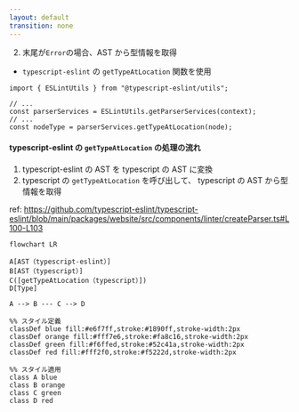 ```yaml
---
layout: default
transition: none
---
```


<style scoped>
.slidev-vclick-hidden {
  display: none;
}
</style>

<div class="_bullet">

2. 末尾が`Error`の場合、AST から型情報を取得

* `typescript-eslint` の `getTypeAtLocation` 関数を使用

```ts{*}
import { ESLintUtils } from "@typescript-eslint/utils";

// ...
const parserServices = ESLintUtils.getParserServices(context);
// ...
const nodeType = parserServices.getTypeAtLocation(node);
```

<div v-click="1" class="mt-7">

#### typescript-eslint の `getTypeAtLocation` の処理の流れ

1. typescript-eslint の AST を typescript の AST に変換
2. typescript の `getTypeAtLocation` を呼び出して、 typescript の AST から型情報を取得

<div class="text-sm mt-1" v-click.hide="1">

ref: https://github.com/typescript-eslint/typescript-eslint/blob/main/packages/website/src/components/linter/createParser.ts#L100-L103

</div>

```mermaid
flowchart LR

A[AST（typescript-eslint）]
B[AST（typescript）]
C([getTypeAtLocation（typescript）])
D[Type]

A --> B --- C --> D

%% スタイル定義
classDef blue fill:#e6f7ff,stroke:#1890ff,stroke-width:2px
classDef orange fill:#fff7e6,stroke:#fa8c16,stroke-width:2px
classDef green fill:#f6ffed,stroke:#52c41a,stroke-width:2px
classDef red fill:#fff2f0,stroke:#f5222d,stroke-width:2px

%% スタイル適用
class A blue
class B orange
class C green
class D red


```

</div>

</div>

<!--
`typescript-eslint`の AST Node から、型情報を取得するには、こちらのコードのように、`typescript-eslint` の `getTypeAtLocation` 関数を使用します。

[click] この `typescript-eslint` の getTypeAtLocation 関数では、こちらの図のように、typescript-eslint の AST Node を typescript の AST Node に変換した上で、typescript の `getTypeAtLocation` 関数を呼び出しています。

-->
